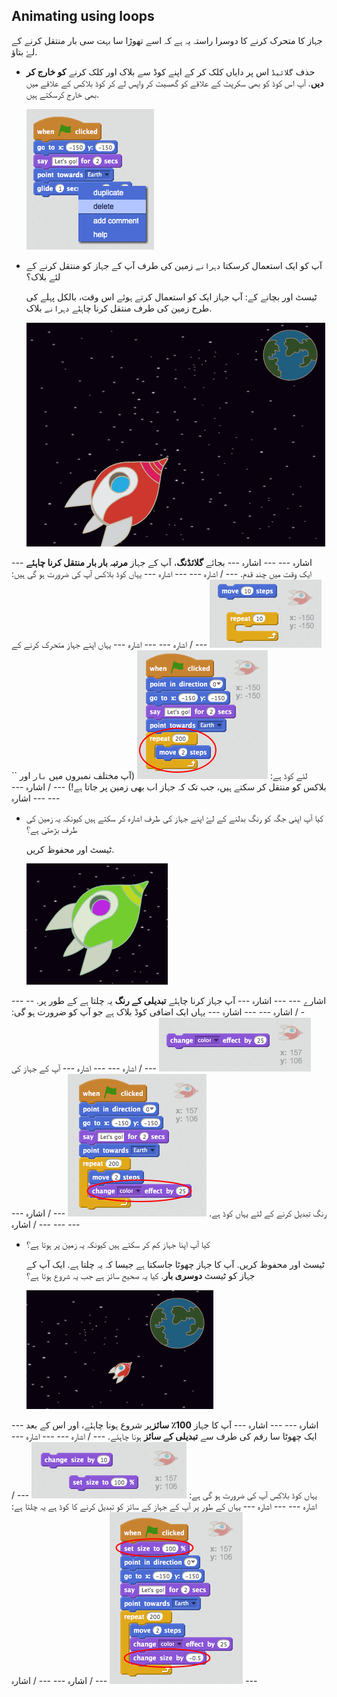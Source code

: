 ## Animating using loops

جہاز کا متحرک کرنے کا دوسرا راستہ یہ ہے کہ اسے تھوڑا سا بہت سی بار منتقل کرنے کے لۓ بتاؤ.

+ حذف `گلائیڈ` اس پر دایاں کلک کر کے اپنے کوڈ سے بلاک اور کلک کرنے **کو خارج کر دیں**. آپ اس کوڈ کو بھی سکرپٹ کے علاقے کو گھسیٹ کر واپس لے کر کوڈ بلاکس کے علاقے میں بھی خارج کرسکتے ہیں.
    
    ![گلائڈ بلاک کو حذف کرنا](images/space-delete-glide.png)

+ آپ کو ایک استعمال کرسکتا `دہرانے` زمین کی طرف آپ کے جہاز کو منتقل کرنے کے لئے بلاک؟
    
    ٹیسٹ اور بچانے کے: آپ جہاز ایک کو استعمال کرتے ہوئے اس وقت، بالکل پہلے کی طرح زمین کی طرف منتقل کرنا چاہئے `دہرانے` بلاک.
    
    ![ایک جہاز حرکت پذیری کی جانچ](images/space-animate-stage.png)

\--- اشارہ \--- \--- اشارہ \--- بجائے **گلائڈنگ**، آپ کے جہاز **مرتبہ بار بار** **منتقل کرنا چاہئے** ایک وقت میں چند قدم. \--- / اشارہ \--- \--- اشارہ \--- یہاں کوڈ بلاکس آپ کی ضرورت ہو گی ہیں: ![Blocks for an animated spaceship](images/space-repeat-blocks.png) \--- / اشارہ \--- \--- اشارہ \--- یہاں اپنے جہاز متحرک کرنے کے لئے کوڈ ہے: ![Code for an animated spaceship](images/space-repeat-code.png) (آپ مختلف نمبروں میں `بار` اور `` بلاکس کو منتقل کر سکتے ہیں، جب تک کہ جہاز اب بھی زمین پر جاتا ہے!) \--- / اشارہ \--- \--- اشارہ \---

+ کیا آپ اپنی جگہ کو رنگ بدلنے کے لۓ اپنے جہاز کی طرف اشارہ کر سکتے ہیں کیونکہ یہ زمین کی طرف بڑھتی ہے؟
    
    ٹیسٹ اور محفوظ کریں.
    
    ![ایک رنگ تبدیل کرنے کے جہاز کی جانچ](images/space-colour-test.png)

\--- اشارے \--- \--- اشارہ \--- آپ جہاز کرنا چاہئے **تبدیلی کے رنگ** یہ چلتا ہے کے طور پر. \--- / اشارہ \--- \--- اشارہ \--- یہاں ایک اضافی کوڈ بلاک ہے جو آپ کو ضرورت ہو گی: ![Block for changing colour](images/space-colour-blocks.png) \--- / اشارہ \--- \--- اشارہ \--- آپ کے جہاز کی رنگ تبدیل کرنے کے لئے یہاں کوڈ ہے. ![Code for an animated spaceship](images/space-colour-code.png) \--- / اشارہ \--- \--- / اشارہ \--- \---

+ کیا آپ اپنا جہاز کم کر سکتے ہیں کیونکہ یہ زمین پر ہوتا ہے؟
    
    ٹیسٹ اور محفوظ کریں. آپ کا جہاز چھوٹا جاسکتا ہے جیسا کہ یہ چلتا ہے. ایک آپ کے جہاز کو ٹیسٹ **دوسری بار**. کیا یہ صحیح سائز ہے جب یہ شروع ہوتا ہے؟
    
    ![ایک سکریو جہاز کی جانچ پڑتال](images/space-size-test.png)

\--- اشارہ \--- \--- اشارہ \--- آپ کا جہاز **100٪ سائز**پر شروع ہونا چاہئے، اور اس کے بعد ایک چھوٹا سا رقم کی طرف سے **تبدیلی کے سائز** ہونا چاہئے. \--- / اشارہ \--- \--- اشارہ \--- یہاں کوڈ بلاکس آپ کی ضرورت ہو گی ہے: ![Blocks for changing size](images/space-size-blocks.png) \--- / اشارہ \--- \--- اشارہ \--- یہاں کے طور پر آپ کے جہاز کے سائز کو تبدیل کرنے کا کوڈ ہے یہ چلتا ہے: ![Code for changing size](images/space-size-code.png) \--- / اشارہ \--- \--- / اشارہ \---